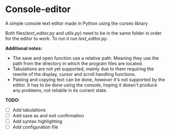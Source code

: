 # Console-editor
A simple console text editor made in Python using the curses library

Both files(_text_editor.py_ and _utils.py_) need to be in the same folder in order for the editor to work. To run it run _text_editor.py_.

__Additional notes:__
* The save and open function use a relative path. Meaning they use the path from the directory in which the program files are located.
* Tabulations are not yet supported, mainly due to them requiring the rewrite of the display, cursor and scroll handling functions.
* Pasting and copying text can be done, _however_ it's not supported by the editor. It has to be done using the console, hoping it doesn't produce any problems, not reliable in its current state.

__TODO:__
- [ ] Add tabulations
- [ ] Add save as and exit confirmation
- [ ] Add syntax highlighting
- [ ] Add configuration file
